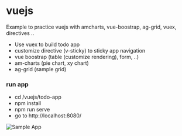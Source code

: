 # vuejs
Example to practice vuejs with amcharts, vue-boostrap, ag-grid, vuex, directives ..
- Use vuex to build todo app
- customize directive (v-sticky) to sticky app navigation
- vue boostrap (table (customize rendering), form, ..)
- am-charts (pie chart, xy chart)
- ag-grid (sample grid) 

### run app
- cd /vuejs/todo-app
- npm install
- npm run serve 
- go to http://localhost:8080/

![Sample App](https://i.imgur.com/Z4sa4aO.png)
